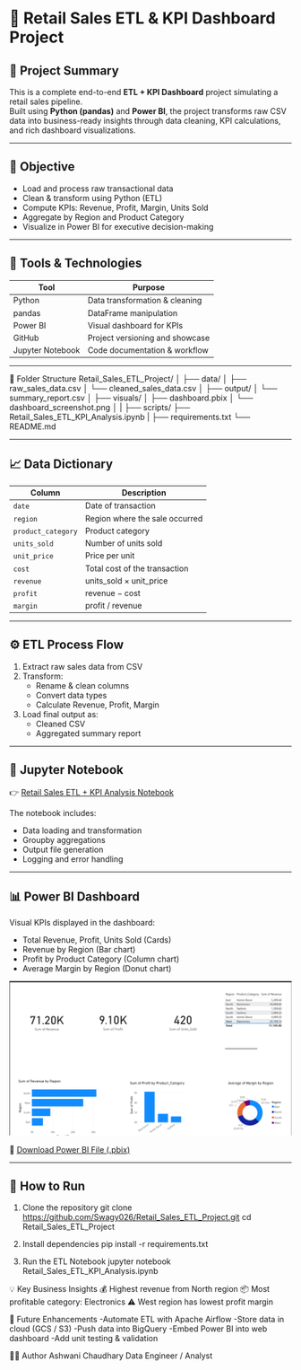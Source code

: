 # 🛒 Retail Sales ETL & KPI Dashboard Project

## 🚀 Project Summary

This is a complete end-to-end **ETL + KPI Dashboard** project simulating a retail sales pipeline.  
Built using **Python (pandas)** and **Power BI**, the project transforms raw CSV data into business-ready insights through data cleaning, KPI calculations, and rich dashboard visualizations.

---

## 📌 Objective

- Load and process raw transactional data
- Clean & transform using Python (ETL)
- Compute KPIs: Revenue, Profit, Margin, Units Sold
- Aggregate by Region and Product Category
- Visualize in Power BI for executive decision-making

---

## 🧰 Tools & Technologies

| Tool        | Purpose                           |
|-------------|-----------------------------------|
| Python      | Data transformation & cleaning    |
| pandas      | DataFrame manipulation            |
| Power BI    | Visual dashboard for KPIs         |
| GitHub      | Project versioning and showcase   |
| Jupyter Notebook | Code documentation & workflow |

---

📁 Folder Structure
Retail_Sales_ETL_Project/
│
├── data/
│   ├── raw_sales_data.csv
│   └── cleaned_sales_data.csv
│
├── output/
│   └── summary_report.csv
│
├── visuals/
│   ├── dashboard.pbix
│   └── dashboard_screenshot.png
│
|
├── scripts/
├── Retail_Sales_ETL_KPI_Analysis.ipynb
|
├── requirements.txt
└── README.md


---

## 📈 Data Dictionary

| Column           | Description                             |
|------------------|-----------------------------------------|
| `date`           | Date of transaction                     |
| `region`         | Region where the sale occurred          |
| `product_category` | Product category                      |
| `units_sold`     | Number of units sold                    |
| `unit_price`     | Price per unit                          |
| `cost`           | Total cost of the transaction           |
| `revenue`        | units_sold × unit_price                 |
| `profit`         | revenue − cost                          |
| `margin`         | profit / revenue                        |

---

## ⚙️ ETL Process Flow

1. Extract raw sales data from CSV
2. Transform:
   - Rename & clean columns
   - Convert data types
   - Calculate Revenue, Profit, Margin
3. Load final output as:
   - Cleaned CSV
   - Aggregated summary report

---

## 📘 Jupyter Notebook

👉 [Retail Sales ETL + KPI Analysis Notebook](Retail_Sales_ETL_KPI_Analysis.ipynb)

The notebook includes:
- Data loading and transformation
- Groupby aggregations
- Output file generation
- Logging and error handling

---

## 📊 Power BI Dashboard

Visual KPIs displayed in the dashboard:

- Total Revenue, Profit, Units Sold (Cards)
- Revenue by Region (Bar chart)
- Profit by Product Category (Column chart)
- Average Margin by Region (Donut chart)

![Dashboard Screenshot](visuals/dashboard_screenshot.png)

🔗 [Download Power BI File (.pbix)](visuals/dashboard.pbix)

---

## 🧾 How to Run
1. Clone the repository
git clone https://github.com/Swagy026/Retail_Sales_ETL_Project.git
cd Retail_Sales_ETL_Project

2. Install dependencies
pip install -r requirements.txt

3. Run the ETL Notebook
jupyter notebook Retail_Sales_ETL_KPI_Analysis.ipynb

💡 Key Business Insights
💰 Highest revenue from North region
📦 Most profitable category: Electronics
⚠️ West region has lowest profit margin

🔮 Future Enhancements
-Automate ETL with Apache Airflow
-Store data in cloud (GCS / S3)
-Push data into BigQuery
-Embed Power BI into web dashboard
-Add unit testing & validation

👨‍💻 Author
Ashwani Chaudhary
Data Engineer / Analyst 
